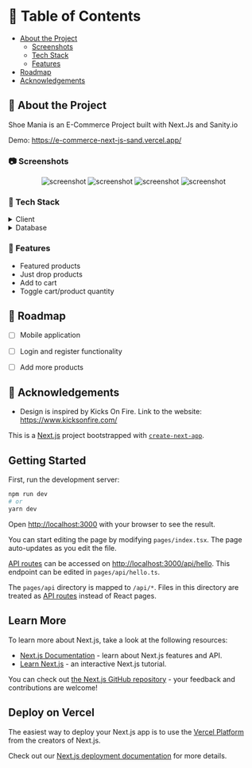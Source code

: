 <!-- Table of Contents -->
# :notebook_with_decorative_cover: Table of Contents

- [About the Project](#star2-about-the-project)
  * [Screenshots](#camera-screenshots)
  * [Tech Stack](#space_invader-tech-stack)
  * [Features](#dart-features)
- [Roadmap](#compass-roadmap)
- [Acknowledgements](#gem-acknowledgements)

  

<!-- About the Project -->
## :star2: About the Project
Shoe Mania is an E-Commerce Project built with Next.Js and Sanity.io

Demo: https://e-commerce-next-js-sand.vercel.app/

<!-- Screenshots -->
### :camera: Screenshots

<div align="center"> 
  <img src="https://user-images.githubusercontent.com/103638111/198287925-fe5e2fb9-eb7d-4f54-a457-bdebecfbb53f.png" alt="screenshot" />
  <img src="https://user-images.githubusercontent.com/103638111/198288111-f7dd5b48-cee7-43a9-87bd-1e00c7545610.png" alt="screenshot" />
  <img src="https://user-images.githubusercontent.com/103638111/198288208-e34846ce-2668-413a-a68e-08bda4f20ab9.png" alt="screenshot" />
  <img src="https://user-images.githubusercontent.com/103638111/198288302-ee811ccd-cd14-4bd6-8798-454289d887e5.png" alt="screenshot" />
</div>


<!-- TechStack -->
### :space_invader: Tech Stack

<details>
  <summary>Client</summary>
  <ul>
    <li><a href="https://nextjs.org/">Next.js</a></li>
  </ul>
</details>

<details>
<summary>Database</summary>
  <ul>
    <li><a href="https://www.sanity.io/">Sanity.io</a></li>
  </ul>
</details>


<!-- Features -->
### :dart: Features

- Featured products 
- Just drop products
- Add to cart
- Toggle cart/product quantity


<!-- Roadmap -->
## :compass: Roadmap

* [ ] Mobile application
* [ ] Login and register functionality
* [ ] Add more products


<!-- Acknowledgments -->
## :gem: Acknowledgements

- Design is inspired by Kicks On Fire. Link to the website: https://www.kicksonfire.com/

This is a [Next.js](https://nextjs.org/) project bootstrapped with [`create-next-app`](https://github.com/vercel/next.js/tree/canary/packages/create-next-app).

## Getting Started

First, run the development server:

```bash
npm run dev
# or
yarn dev
```

Open [http://localhost:3000](http://localhost:3000) with your browser to see the result.

You can start editing the page by modifying `pages/index.tsx`. The page auto-updates as you edit the file.

[API routes](https://nextjs.org/docs/api-routes/introduction) can be accessed on [http://localhost:3000/api/hello](http://localhost:3000/api/hello). This endpoint can be edited in `pages/api/hello.ts`.

The `pages/api` directory is mapped to `/api/*`. Files in this directory are treated as [API routes](https://nextjs.org/docs/api-routes/introduction) instead of React pages.

## Learn More

To learn more about Next.js, take a look at the following resources:

- [Next.js Documentation](https://nextjs.org/docs) - learn about Next.js features and API.
- [Learn Next.js](https://nextjs.org/learn) - an interactive Next.js tutorial.

You can check out [the Next.js GitHub repository](https://github.com/vercel/next.js/) - your feedback and contributions are welcome!

## Deploy on Vercel

The easiest way to deploy your Next.js app is to use the [Vercel Platform](https://vercel.com/new?utm_medium=default-template&filter=next.js&utm_source=create-next-app&utm_campaign=create-next-app-readme) from the creators of Next.js.

Check out our [Next.js deployment documentation](https://nextjs.org/docs/deployment) for more details.
